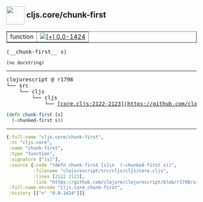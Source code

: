 ## <img width="48px" valign="middle" src="http://i.imgur.com/Hi20huC.png"> cljs.core/chunk-first

 <table border="1">
<tr>
<td>function</td>
<td><a href="https://github.com/cljsinfo/api-refs/tree/0.0-1424"><img valign="middle" alt="[+] 0.0-1424" src="https://img.shields.io/badge/+-0.0--1424-lightgrey.svg"></a> </td>
</tr>
</table>

 <samp>
(__chunk-first__ s)<br>
</samp>

```
(no docstring)
```

---

 <pre>
clojurescript @ r1798
└── src
    └── cljs
        └── cljs
            └── <ins>[core.cljs:2122-2123](https://github.com/clojure/clojurescript/blob/r1798/src/cljs/cljs/core.cljs#L2122-L2123)</ins>
</pre>

```clj
(defn chunk-first [s]
  (-chunked-first s))
```


---

```clj
{:full-name "cljs.core/chunk-first",
 :ns "cljs.core",
 :name "chunk-first",
 :type "function",
 :signature ["[s]"],
 :source {:code "(defn chunk-first [s]\n  (-chunked-first s))",
          :filename "clojurescript/src/cljs/cljs/core.cljs",
          :lines [2122 2123],
          :link "https://github.com/clojure/clojurescript/blob/r1798/src/cljs/cljs/core.cljs#L2122-L2123"},
 :full-name-encode "cljs.core_chunk-first",
 :history [["+" "0.0-1424"]]}

```
